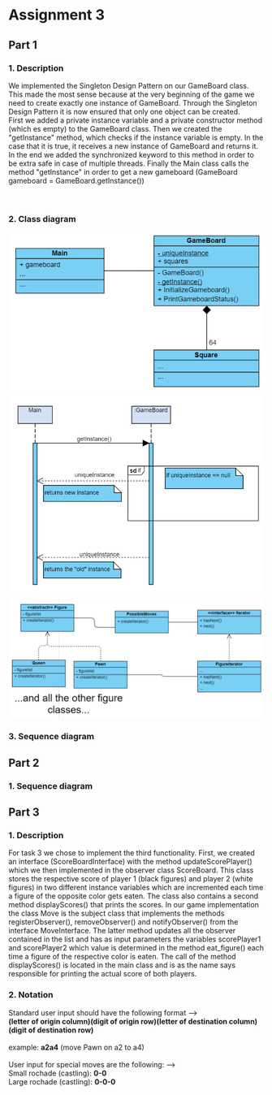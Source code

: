# Assignment 3 <br/>
## Part 1 <br/>
### 1. Description <br/>
We implemented the Singleton Design Pattern on our GameBoard class. This made the most sense because at the very beginning of the game we need to create exactly one instance of GameBoard. Through the Singleton Design Pattern it is now ensured that only one object can be created.<br/>
First we added a private instance variable and a private constructor method (which es empty) to the GameBoard class. Then we created the "getInstance" method, which checks if the instance variable is empty. In the case that it is true, it receives a new instance of GameBoard and returns it. In the end we added the synchronized keyword to this method in order to be extra safe in case of multiple threads. Finally the Main class calls the method "getInstance" in order to get a new gameboard (GameBoard gameboard = GameBoard.getInstance())<br/><br/><br/>
### 2. Class diagram <br/>
![class_diagram_singleton](https://github.com/davebasler/BINF4241-group-16-/blob/master/Assignment%203/class_diagram_singleton.PNG)
![class_diagram_singleton](https://github.com/davebasler/BINF4241-group-16-/blob/master/Assignment%203/sequence_diagram_singleton.PNG)
<br/>
![class_diagram_singleton](https://github.com/davebasler/BINF4241-group-16-/blob/master/Assignment%203/class_diagram_iterator.PNG)

### 3. Sequence diagram <br/>

## Part 2 <br/>
### 1. Sequence diagram <br/>

## Part 3 <br/>
### 1. Description <br/>
For task 3 we chose to implement the third functionality. First, we created an interface (ScoreBoardInterface) with the method updateScorePlayer() which we then implemented in the observer class ScoreBoard. This class stores the respective score of player 1 (black figures) and player 2 (white figures) in two different instance variables which are incremented each time a figure of the opposite color gets eaten. The class also contains a second method displayScores() that prints the scores.
In our game implementation the class Move is the subject class that implements the methods registerObserver(), removeObserver() and notifyObserver() from the interface MoveInterface. The latter method updates all the observer contained in the list and has as input parameters the variables scorePlayer1 and scorePlayer2 which value is determined in the method eat_figure() each time a figure of the respective color is eaten. 
The call of the method  displayScores() is located in the main class and is as the name says responsible for printing the actual score of both players.
<br/>
### 2. Notation <br/>
Standard user input should have the following format --> <br/>
**(letter of origin column)(digit of origin row)(letter of destination column)(digit of destination row)** <br/>
<br/> 
example: **a2a4** (move Pawn on a2 to a4) <br/> <br/> 
User input for special moves are the following: --><br/> 
Small rochade (castling): **0-0**<br/> 
Large rochade (castling): **0-0-0**

